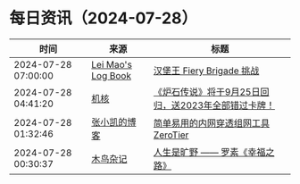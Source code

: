 ﻿# 每日资讯（2024-07-28）

|时间|来源|标题|
|---|---|---|
|2024-07-28 07:00:00|[Lei Mao's Log Book](https://leimao.github.io/atom.xml)|[汉堡王 Fiery Brigade 挑战](https://leimao.github.io/essay/2024-Burger-King-Fiery-Brigade-Challenge/)|
|2024-07-28 04:41:20|[机核](https://www.gcores.com/rss)|[《炉石传说》将于9月25日回归，送2023年全部错过卡牌！](https://www.gcores.com/articles/185787)|
|2024-07-28 01:32:46|[张小凯的博客](https://jasonkayzk.github.io/atom.xml)|[简单易用的内网穿透组网工具ZeroTier](https://jasonkayzk.github.io/2024/07/28/%E7%AE%80%E5%8D%95%E6%98%93%E7%94%A8%E7%9A%84%E5%86%85%E7%BD%91%E7%A9%BF%E9%80%8F%E7%BB%84%E7%BD%91%E5%B7%A5%E5%85%B7ZeroTier/)|
|2024-07-28 00:30:37|[木鸟杂记](https://www.qtmuniao.com/atom.xml)|[人生是旷野 —— 罗素《幸福之路》](https://www.qtmuniao.com/2024/07/28/listening-conquest-of-happiness/)|
